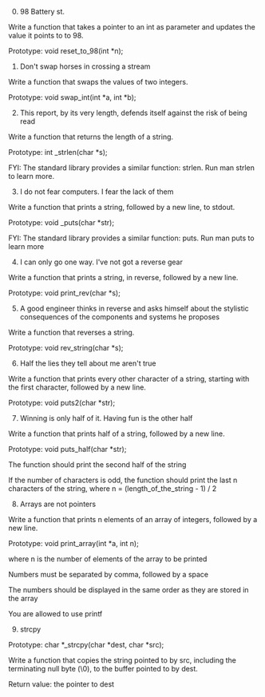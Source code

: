 0. 98 Battery st.                                                                                                                                                       

Write a function that takes a pointer to an int as parameter and updates the value it points to to 98.                                                                  

Prototype: void reset_to_98(int *n);                                                                                                                                    

                                                                                                                                                                        

1. Don't swap horses in crossing a stream                                                                                                                               

Write a function that swaps the values of two integers.                                                                                                                 

Prototype: void swap_int(int *a, int *b);                                                                                                                               

                                                                                                                                                                        

2. This report, by its very length, defends itself against the risk of being read                                                                                       

Write a function that returns the length of a string.                                                                                                                   

Prototype: int _strlen(char *s);                                                                                                                                        

FYI: The standard library provides a similar function: strlen. Run man strlen to learn more.                                                                            

                                                                                                                                                                        

3. I do not fear computers. I fear the lack of them                                                                                                                     

Write a function that prints a string, followed by a new line, to stdout.                                                                                               

Prototype: void _puts(char *str);                                                                                                                                       

FYI: The standard library provides a similar function: puts. Run man puts to learn more                                                                                 

                                                                                                                                                                        

4. I can only go one way. I've not got a reverse gear                                                                                                                   

Write a function that prints a string, in reverse, followed by a new line.                                                                                              

Prototype: void print_rev(char *s);                                                                                                                                     

                                                                                                                                                                        

5. A good engineer thinks in reverse and asks himself about the stylistic consequences of the components and systems he proposes                                        

Write a function that reverses a string.                                                                                                                                

Prototype: void rev_string(char *s);                                                                                                                                    

                                                                                                                                                                        

6. Half the lies they tell about me aren't true                                                                                                                         

Write a function that prints every other character of a string, starting with the first character, followed by a new line.                                              

Prototype: void puts2(char *str);                                                                                                                                       

                                                                                                                                                                        

7. Winning is only half of it. Having fun is the other half                                                                                                             

Write a function that prints half of a string, followed by a new line.                                                                                                  

Prototype: void puts_half(char *str);                                                                                                                                   

The function should print the second half of the string                                                                                                                 

If the number of characters is odd, the function should print the last n characters of the string, where n = (length_of_the_string - 1) / 2                             

                                                                                                                                                                        

8. Arrays are not pointers                                                                                                                                              

Write a function that prints n elements of an array of integers, followed by a new line.                                                                                

Prototype: void print_array(int *a, int n);                                                                                                                             

where n is the number of elements of the array to be printed                                                                                                            

Numbers must be separated by comma, followed by a space                                                                                                                 

The numbers should be displayed in the same order as they are stored in the array                                                                                       

You are allowed to use printf                                                                                                                                           

                                                                                                                                                                        

9. strcpy                                                                                                                                                               

Prototype: char *_strcpy(char *dest, char *src);                                                                                                                        

Write a function that copies the string pointed to by src, including the terminating null byte (\0), to the buffer pointed to by dest.                                  

Return value: the pointer to dest                                                                                                                                       


